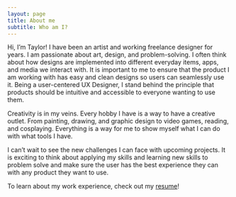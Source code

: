 ```yaml
---
layout: page
title: About me
subtitle: Who am I?
---
```


Hi, I’m Taylor! I have been an artist and working freelance designer for years. I am passionate about art, design, and problem-solving. I often think about how designs are implemented into different everyday items, apps, and media we interact with. It is important to me to ensure that the product I am working with has easy and clean designs so users can seamlessly use it. Being a user-centered UX Designer, I stand behind the principle that products should be intuitive and accessible to everyone wanting to use them.

Creativity is in my veins. Every hobby I have is a way to have a creative outlet. From painting, drawing, and graphic design to video games, reading, and cosplaying. Everything is a way for me to show myself what I can do with what tools I have.

I can’t wait to see the new challenges I can face with upcoming projects. It is exciting to think about applying my skills and learning new skills to problem solve and make sure the user has the best experience they can with any product they want to use.

To learn about my work experience, check out my [resume](https://docs.google.com/document/d/1PxjKVzmLyfAW7lc-2q61HYKUaDg6swyYk1qVGfFHAXw/edit?pli=1)!
